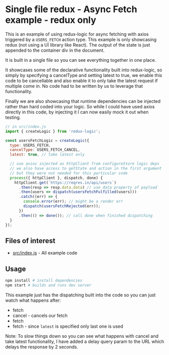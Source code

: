 # Single file redux - Async Fetch example - redux only

This is an example of using redux-logic for async fetching with axios triggered by a `USERS_FETCH` action type. This example is only showcasing redux (not using a UI library like React). The output of the state is just appended to the container div in the document.

It is built in a single file so you can see everything together in one place.

It showcases some of the declarative functionality built into redux-logic, so simply by specifying a cancelType and setting latest to true, we enable this code to be cancellable and also enable it to only take the latest request if multiple come in. No code had to be written by us to leverage that functionality.

Finally we are also showcasing that runtime dependencies can be injected rather than hard coded into your logic. So while I could have used axios directly in this code, by injecting it I can now easily mock it out when testing.


```js
// in src/index.js
import { createLogic } from 'redux-logic';

const usersFetchLogic = createLogic({
  type: USERS_FETCH,
  cancelType: USERS_FETCH_CANCEL,
  latest: true, // take latest only

  // use axios injected as httpClient from configureStore logic deps
  // we also have access to getState and action in the first argument
  // but they were not needed for this particular code
  process({ httpClient }, dispatch, done) {
    httpClient.get(`https://reqres.in/api/users`)
      .then(resp => resp.data.data) // use data property of payload
      .then(users => dispatch(usersFetchFulfilled(users)))
      .catch((err) => {
        console.error(err); // might be a render err
        dispatch(usersFetchRejected(err));
      })
      .then(() => done()); // call done when finished dispatching
  }
});
```

## Files of interest

 - [src/index.js](./src/index.js) - All example code

## Usage

```bash
npm install # install dependencies
npm start # builds and runs dev server
```

This example just has the dispatching built into the code so you can just watch what happens after:

 - fetch
 - cancel - cancels our fetch
 - fetch
 - fetch - since `latest` is specified only last one is used

Note: To slow things down so you can see what happens with cancel and take latest functionality, I have added a delay query param to the URL which delays the response by 2 seconds.
